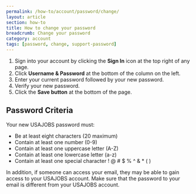 ```yaml
---
permalink: /how-to/account/password/change/
layout: article
section: how-to
title: How to change your password
breadcrumb: Change your password
category: account
tags: [password, change, support-password]
---
```



1. Sign into your account by clicking the **Sign In** icon at the top right of any page.
2. Click **Username & Password** at the bottom of the column on the left. 
3. Enter your current password followed by your new password.
4. Verify your new password.
5. Click the **Save button** at the bottom of the page.

## Password Criteria

Your new USAJOBS password must:

* Be at least eight characters (20 maximum)
* Contain at least one number (0-9)
* Contain at least one uppercase letter (A-Z)
* Contain at least one lowercase letter (a-z)
* Contain at least one special character ! @ # $ % ^ & * ( )

In addition, if someone can access your email, they may be able to gain access to your USAJOBS account. Make sure that the password to your email is different from your USAJOBS account.
